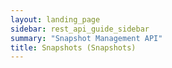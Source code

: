```yaml
---
layout: landing_page
sidebar: rest_api_guide_sidebar
summary: "Snapshot Management API"
title: Snapshots (Snapshots)
---
```

